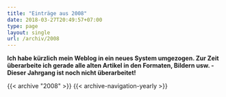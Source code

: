 ```yaml
---
title: "Einträge aus 2008"
date: 2018-03-27T20:49:57+07:00
type: page
layout: single
url: /archiv/2008
---
```


**Ich habe k&uuml;rzlich mein Weblog in ein neues System umgezogen. Zur Zeit &uuml;berarbeite ich gerade alle alten Artikel in den Formaten, Bildern usw. - Dieser Jahrgang ist noch nicht &uuml;berarbeitet!**

{{< archive "2008" >}}
{{< archive-navigation-yearly >}}
